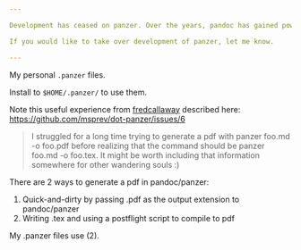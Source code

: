 ```yaml
---

Development has ceased on panzer. Over the years, pandoc has gained powerful new functionality (e.g. the `--metadata-file` option and Lua filters) that means that 90% of what can be done with panzer can be done with pandoc and some simple wrapper scripts. I no longer use panzer in my own workflow for this reason.

If you would like to take over development of panzer, let me know.

---
```


My personal `.panzer` files.

Install to `$HOME/.panzer/` to use them.

Note this useful experience from [fredcallaway](https://github.com/fredcallaway) described here: https://github.com/msprev/dot-panzer/issues/6

> I struggled for a long time trying to generate a pdf with panzer foo.md -o foo.pdf before realizing that the command should be panzer foo.md -o foo.tex. It might be worth including that information somewhere for other wandering souls :)

There are 2 ways to generate a pdf in pandoc/panzer:

1. Quick-and-dirty by passing .pdf as the output extension to pandoc/panzer
2. Writing .tex and using a postflight script to compile to pdf

My .panzer files use (2).


